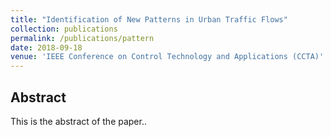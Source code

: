 ```yaml
---
title: "Identification of New Patterns in Urban Traffic Flows"
collection: publications
permalink: /publications/pattern
date: 2018-09-18
venue: 'IEEE Conference on Control Technology and Applications (CCTA)'
---
```


## Abstract

This is the abstract of the paper.. 